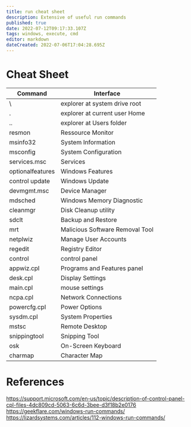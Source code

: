 ```yaml
---
title: run cheat sheet
description: Extensive of useful run commands
published: true
date: 2022-07-12T09:17:33.107Z
tags: windows, execute, cmd
editor: markdown
dateCreated: 2022-07-06T17:04:28.695Z
---
```


# Cheat Sheet
| Command | Interface |
|---|---|
| \ | explorer at system drive root |
| . | explorer at current user Home |
| .. | explorer at Users folder |
| resmon | Ressource Monitor |
| msinfo32 | System Information |
| msconfig | System Configuration |
| services.msc | Services |
| optionalfeatures | Windows Features |
| control update | Windows Update |
| devmgmt.msc | Device Manager |
| mdsched | Windows Memory Diagnostic |
| cleanmgr | Disk Cleanup utility |
| sdclt | Backup and Restore |
| mrt | Malicious Software Removal Tool |
| netplwiz | Manage User Accounts |
| regedit | Registry Editor |
| control | control panel |
| appwiz.cpl | Programs and Features panel |
| desk.cpl | Display Settings |
| main.cpl | mouse settings |
| ncpa.cpl | Network Connections |
| powercfg.cpl | Power Options |
| sysdm.cpl | System Properties |
| mstsc | Remote Desktop |
| snippingtool | Snipping Tool |
| osk | On-Screen Keyboard |
| charmap | Character Map |





















# References
https://support.microsoft.com/en-us/topic/description-of-control-panel-cpl-files-4dc809cd-5063-6c6d-3bee-d3f18b2e0176
https://geekflare.com/windows-run-commands/
https://lizardsystems.com/articles/112-windows-run-commands/